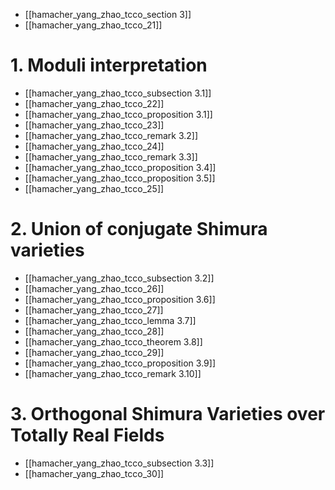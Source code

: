 - [[hamacher_yang_zhao_tcco_section 3]]
- [[hamacher_yang_zhao_tcco_21]]
# 1. Moduli interpretation
- [[hamacher_yang_zhao_tcco_subsection 3.1]]
- [[hamacher_yang_zhao_tcco_22]]
- [[hamacher_yang_zhao_tcco_proposition 3.1]]
- [[hamacher_yang_zhao_tcco_23]]
- [[hamacher_yang_zhao_tcco_remark 3.2]]
- [[hamacher_yang_zhao_tcco_24]]
- [[hamacher_yang_zhao_tcco_remark 3.3]]
- [[hamacher_yang_zhao_tcco_proposition 3.4]]
- [[hamacher_yang_zhao_tcco_proposition 3.5]]
- [[hamacher_yang_zhao_tcco_25]]


# 2. Union of conjugate Shimura varieties
- [[hamacher_yang_zhao_tcco_subsection 3.2]]
- [[hamacher_yang_zhao_tcco_26]]
- [[hamacher_yang_zhao_tcco_proposition 3.6]]
- [[hamacher_yang_zhao_tcco_27]]
- [[hamacher_yang_zhao_tcco_lemma 3.7]]
- [[hamacher_yang_zhao_tcco_28]]
- [[hamacher_yang_zhao_tcco_theorem 3.8]]
- [[hamacher_yang_zhao_tcco_29]]
- [[hamacher_yang_zhao_tcco_proposition 3.9]]
- [[hamacher_yang_zhao_tcco_remark 3.10]]


# 3. Orthogonal Shimura Varieties over Totally Real Fields
- [[hamacher_yang_zhao_tcco_subsection 3.3]]
- [[hamacher_yang_zhao_tcco_30]]


